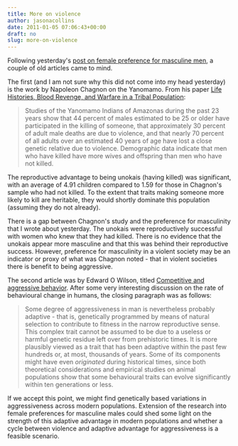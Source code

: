 ```yaml
---
title: More on violence
author: jasonacollins
date: 2011-01-05 07:06:43+00:00
draft: no
slug: more-on-violence
---
```


Following yesterday's [post on female preference for masculine men](https://jasoncollins.blog/selection-for-aggression/), a couple of old articles came to mind.

The first (and I am not sure why this did not come into my head yesterday) is the work by Napoleon Chagnon on the Yanomamo. From his paper [Life Histories, Blood Revenge, and Warfare in a Tribal Population](http://www.jstor.org/stable/1700080):

>Studies of the Yanomamo Indians of Amazonas during the past 23 years show that 44 percent of males estimated to be 25 or older have participated in the killing of someone, that approximately 30 percent of adult male deaths are due to violence, and that nearly 70 percent of all adults over an estimated 40 years of age have lost a close genetic relative due to violence. Demographic data indicate that men who have killed have more wives and offspring than men who have not killed.

The reproductive advantage to being unokais (having killed) was significant, with an average of 4.91 children compared to 1.59 for those in Chagnon's sample who had not killed. To the extent that traits making someone more likely to kill are heritable, they would shortly dominate this population (assuming they do not already).

There is a gap between Chagnon's study and the preference for masculinity that I wrote about yesterday. The unokais were reproductively successful with women who knew that they had killed. There is no evidence that the unokais appear more masculine and that this was behind their reproductive success. However, preference for masculinity in a violent society may be an indicator or proxy of what was Chagnon noted - that in violent societies there is benefit to being aggressive.

The second article was by Edward O Wilson, titled [Competitive and aggressive behavior](http://doi.org/10.1177/053901847000900607). After some very interesting discussion on the rate of behavioural change in humans, the closing paragraph was as follows:

>Some degree of aggressiveness in man is nevertheless probably adaptive - that is, genetically programmed by means of natural selection to contribute to fitness in the narrow reproductive sense. This complex trait cannot be assumed to be due to a useless or harmful genetic residue left over from prehistoric times. It is more plausibly viewed as a trait that has been adaptive within the past few hundreds or, at most, thousands of years. Some of its components might have even _originated_ during historical times, since both theoretical considerations and empirical studies on animal populations show that some behavioural traits can evolve significantly within ten generations or less.

If we accept this point, we might find genetically based variations in aggressiveness across modern populations. Extension of the research into female preferences for masculine males could shed some light on the strength of this adaptive advantage in modern populations and whether a cycle between violence and adaptive advantage for aggressiveness is a feasible scenario.
